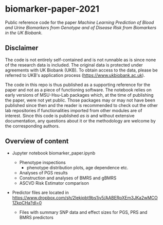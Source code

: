 # biomarker-paper-2021
Public reference code for the paper _Machine Learning Prediction of Blood and Urine Biomarkers from Genotype and of Disease Risk from Biomarkers in the UK Biobank_.

## Disclaimer
The code is not entirely self-contained and is not runnable as is since none of the research data is included. The original data is protected under agreements with UK Biobank (UKB). To obtain access to the data, please be referred to UKB's application process (https://www.ukbiobank.ac.uk). 

The code in this repo is thus published as a supporting reference for the paper and not as a piece of functioning software. The notebook relies on early versions of MSU-Hsu-Lab packages which, at the time of publishing the paper, were not yet public. Those packages may or may not have been published since then and the reader is recommended to check out the other lab repositories if functionalities imported from other modules are of interest. Since this code is published _as is_ and without extensive documentation, any questions about it or the methodology are welcome by the corresponding authors.

## Overview of content
- Jupyter notebook biomarker_paper.ipynb
  - Phenotype inspections
    - phenotype distribution plots, age dependence etc.
  - Analyses of PGS results
  - Construction and analyses of BMRS and gBMRS
  - ASCVD Risk Estimator comparison

- Predictor files are located in https://www.dropbox.com/sh/2lekipbt9bs1jv5/AABERpXEm3JKa2wMCO1ZkpCHa?dl=0
  - Files with summary SNP data and effect sizes for PGS, PRS and BMRS predictors
